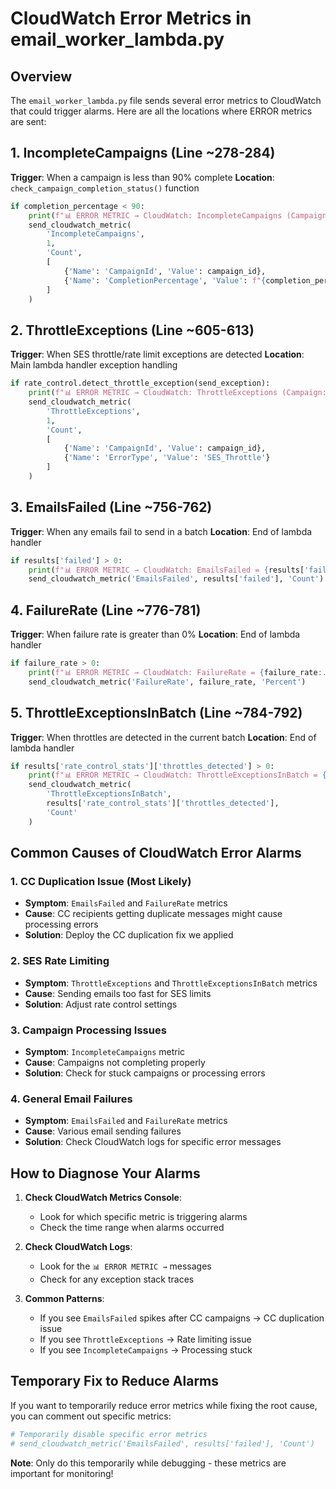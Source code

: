 # CloudWatch Error Metrics in email_worker_lambda.py

## Overview
The `email_worker_lambda.py` file sends several error metrics to CloudWatch that could trigger alarms. Here are all the locations where ERROR metrics are sent:

## 1. IncompleteCampaigns (Line ~278-284)
**Trigger**: When a campaign is less than 90% complete
**Location**: `check_campaign_completion_status()` function
```python
if completion_percentage < 90:
    print(f"📊 ERROR METRIC → CloudWatch: IncompleteCampaigns (Campaign: {campaign_id}, Completion: {completion_percentage:.1f}%)")
    send_cloudwatch_metric(
        'IncompleteCampaigns',
        1,
        'Count',
        [
            {'Name': 'CampaignId', 'Value': campaign_id},
            {'Name': 'CompletionPercentage', 'Value': f"{completion_percentage:.1f}"}
        ]
    )
```

## 2. ThrottleExceptions (Line ~605-613)
**Trigger**: When SES throttle/rate limit exceptions are detected
**Location**: Main lambda handler exception handling
```python
if rate_control.detect_throttle_exception(send_exception):
    print(f"📊 ERROR METRIC → CloudWatch: ThrottleExceptions (Campaign: {campaign_id}, Type: SES_Throttle)")
    send_cloudwatch_metric(
        'ThrottleExceptions',
        1,
        'Count',
        [
            {'Name': 'CampaignId', 'Value': campaign_id},
            {'Name': 'ErrorType', 'Value': 'SES_Throttle'}
        ]
    )
```

## 3. EmailsFailed (Line ~756-762)
**Trigger**: When any emails fail to send in a batch
**Location**: End of lambda handler
```python
if results['failed'] > 0:
    print(f"📊 ERROR METRIC → CloudWatch: EmailsFailed = {results['failed']} (out of {total_emails} total)")
    send_cloudwatch_metric('EmailsFailed', results['failed'], 'Count')
```

## 4. FailureRate (Line ~776-781)
**Trigger**: When failure rate is greater than 0%
**Location**: End of lambda handler
```python
if failure_rate > 0:
    print(f"📊 ERROR METRIC → CloudWatch: FailureRate = {failure_rate:.1f}%")
    send_cloudwatch_metric('FailureRate', failure_rate, 'Percent')
```

## 5. ThrottleExceptionsInBatch (Line ~784-792)
**Trigger**: When throttles are detected in the current batch
**Location**: End of lambda handler
```python
if results['rate_control_stats']['throttles_detected'] > 0:
    print(f"📊 ERROR METRIC → CloudWatch: ThrottleExceptionsInBatch = {results['rate_control_stats']['throttles_detected']}")
    send_cloudwatch_metric(
        'ThrottleExceptionsInBatch',
        results['rate_control_stats']['throttles_detected'],
        'Count'
    )
```

## Common Causes of CloudWatch Error Alarms

### 1. **CC Duplication Issue** (Most Likely)
- **Symptom**: `EmailsFailed` and `FailureRate` metrics
- **Cause**: CC recipients getting duplicate messages might cause processing errors
- **Solution**: Deploy the CC duplication fix we applied

### 2. **SES Rate Limiting**
- **Symptom**: `ThrottleExceptions` and `ThrottleExceptionsInBatch` metrics
- **Cause**: Sending emails too fast for SES limits
- **Solution**: Adjust rate control settings

### 3. **Campaign Processing Issues**
- **Symptom**: `IncompleteCampaigns` metric
- **Cause**: Campaigns not completing properly
- **Solution**: Check for stuck campaigns or processing errors

### 4. **General Email Failures**
- **Symptom**: `EmailsFailed` and `FailureRate` metrics
- **Cause**: Various email sending failures
- **Solution**: Check CloudWatch logs for specific error messages

## How to Diagnose Your Alarms

1. **Check CloudWatch Metrics Console**:
   - Look for which specific metric is triggering alarms
   - Check the time range when alarms occurred

2. **Check CloudWatch Logs**:
   - Look for the `📊 ERROR METRIC →` messages
   - Check for any exception stack traces

3. **Common Patterns**:
   - If you see `EmailsFailed` spikes after CC campaigns → CC duplication issue
   - If you see `ThrottleExceptions` → Rate limiting issue
   - If you see `IncompleteCampaigns` → Processing stuck

## Temporary Fix to Reduce Alarms

If you want to temporarily reduce error metrics while fixing the root cause, you can comment out specific metrics:

```python
# Temporarily disable specific error metrics
# send_cloudwatch_metric('EmailsFailed', results['failed'], 'Count')
```

**Note**: Only do this temporarily while debugging - these metrics are important for monitoring!